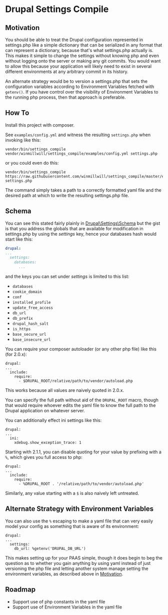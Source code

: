 # Drupal Settings Compile

## Motivation

You should be able to treat the Drupal configuration represented in settings.php
like a simple dictionary that can be serialized in any format that can represent
a dictionary, because that's what settings.php actually is. This makes it simple
to change the settings without knowing php and even without logging onto the
server or making any git commits. You would want to allow this because your
application will likely need to exist in several different environments at any
arbitrary commit in its history.

An alternate strategy would be to version a settings.php that sets the
configuration variables according to Environment Variables fetched with
`getenv()`. If you have control over the visibility of Environment Variables to
the running php process, then that approach is preferable.

## How To

Install this project with composer.

See `examples/config.yml` and witness the resulting `settings.php` when invoking
like this:

```
vendor/bin/settings_compile vendor/winmillwill/settings_compile/examples/config.yml settings.php
```

or you could even do this:

```
vendor/bin/settings_compile https://raw.githubusercontent.com/winmillwill/settings_compile/master/examples/config.yml settings.php
```

The command simply takes a path to a correctly formatted yaml file and the
desired path at which to write the resulting settings.php file.

## Schema

You can see this stated fairly plainly in
[Drupal\Settings\Schema](github.com/winmillwill/settings_compile/blob/master/src/Schema.php)
but the gist is that you address the globals that are available for modification
in settings.php by using the *settings* key, hence your databases hash would
start like this:

```yaml
drupal:
...
  settings:
    databases:
      ...
```

and the keys you can set under *settings* is limited to this list:

* `databases`
* `cookie_domain`
* `conf`
* `installed_profile`
* `update_free_access`
* `db_url`
* `db_prefix`
* `drupal_hash_salt`
* `is_https`
* `base_secure_url`
* `base_insecure_url`

You can require your composer autoloader (or any other php file) like this (for 2.0.x):

```
drupal:
...
  include:
    require:
      - $DRUPAL_ROOT/relative/path/to/vendor/autoload.php
```

This works because all values are naively quoted in 2.0.x.

You can specify the full path without aid of the `DRUPAL_ROOT` macro, though
that would require whoever edits the yaml file to know the full path to the
Drupal application on whatever server.

You can additionally effect ini settings like this:

```
drupal:
...
  ini:
    xdebug.show_exception_trace: 1
```

Starting with 2.1.1, you can disable quoting for your value by prefixing with
a `%`, which gives you full access to php:

```
drupal:
...
  include:
    require:
      - %DRUPAL_ROOT . '/relative/path/to/vendor/autoload.php'
```

Similarly, any value starting with a `$` is also naively left untreated.

## Alternate Strategy with Environment Variables

You can also use the `%` escaping to make a yaml file that can very easily model
your config as something that is aware of its environment:

```
drupal:
...
  settings:
    db_url: %getenv('DRUPAL_DB_URL')
```

This makes setting up for your PAAS simple, though it does begin to beg the
question as to whether you gain anything by using yaml instead of just
versioning the php file and letting another system manage setting the
environment variables, as described above in [Motivation](#Motivation).

## Roadmap

* Support use of php constants in the yaml file
* Support use of Environment Variables in the yaml file
